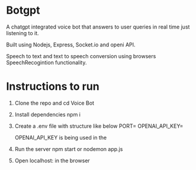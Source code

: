# Botgpt

A chatgpt integrated voice bot that answers to user queries in real time just listening to it. 

Built using Nodejs, Express, Socket.io and openi API.

Speech to text and text to speech conversion using browsers SpeechRecogintion functionality.

# Instructions to run

1. Clone the repo and 
    cd Voice Bot

2. Install dependencies 
    npm i

3. Create a .env file with structure like below
    PORT=<PORT>
    OPENAI_API_KEY=<Your API Key>

    OPENAI_API_KEY is being used in the

4. Run the server 
    npm start or nodemon app.js

5. Open localhost:<PORT> in the browser